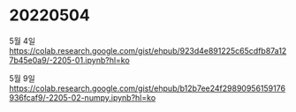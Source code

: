 # 20220504
5월 4일
https://colab.research.google.com/gist/ehpub/923d4e891225c65cdfb87a127b45e0a9/-2205-01.ipynb?hl=ko

5월 9일
https://colab.research.google.com/gist/ehpub/b12b7ee24f29890956159176936fcaf9/-2205-02-numpy.ipynb?hl=ko
